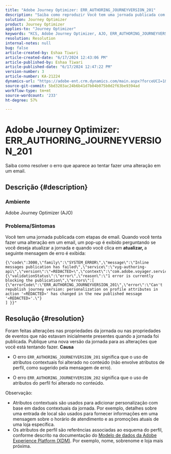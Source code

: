 ```yaml
---
title: "Adobe Journey Optimizer: ERR_AUTHORING_JOURNEYVERSION_201"
description: "Saiba como reproduzir Você tem uma jornada publicada com etapas de email."
solution: Journey Optimizer
product: Journey Optimizer
applies-to: "Journey Optimizer"
keywords: "KCS, Adobe Journey Optimizer, AJO, ERR_AUTHORING_JOURNEYVERSION_201, jornada não publicada"
resolution: Resolution
internal-notes: null
bug: false
article-created-by: Eshaa Tiwari
article-created-date: "6/17/2024 12:43:06 PM"
article-published-by: Eshaa Tiwari
article-published-date: "6/17/2024 12:47:22 PM"
version-number: 3
article-number: KA-21224
dynamics-url: "https://adobe-ent.crm.dynamics.com/main.aspx?forceUCI=1&pagetype=entityrecord&etn=knowledgearticle&id=1e8fe522-a72c-ef11-840a-6045bd029b18"
source-git-commit: 5bd3203ac24b6b41d7b04b075b0d2f63be9394ad
workflow-type: tm+mt
source-wordcount: '233'
ht-degree: 57%

---
```


# Adobe Journey Optimizer: ERR_AUTHORING_JOURNEYVERSION_201


Saiba como resolver o erro que aparece ao tentar fazer uma alteração em um email.

## Descrição {#description}


### <b>Ambiente</b>

Adobe Journey Optimizer (AJO)

### <b>Problema/Sintomas</b>

Você tem uma jornada publicada com etapas de email. Quando você tenta fazer uma alteração em um email, um pop-up é exibido perguntando se você deseja atualizar a jornada e quando você clica em <b>atualizar, </b>a seguinte mensagem de erro é exibida:


```
{\"code\":3000,\"family\":\"SYSTEM_ERROR\",\"message\":\"Inline messages publication has failed\",\"service\":\"vyg-authoring-api\",\"version\":\"«REDACTED»\",\"context\":\"com.adobe.voyager.service.authoring.restapis.v1_0.JourneyVersionsService:1864\",\"uid\":\"«REDACTED»\",\"extraInfo\":{\"validationStatus\":\"error\",\"reason\":\"1 error is currently blocking the publication\",\"errors\":[ 
{\"errorCode\":\"ERR_AUTHORING_JOURNEYVERSION_201\",\"error\":\"Can't republish journey version: personalization on profile attributes in action '«REDACTED»' has changed in the new published message '«REDACTED»'.\"}
] }}"
```



## Resolução {#resolution}


Foram feitas alterações nas propriedades da jornada ou nas propriedades de eventos que não estavam inicialmente presentes quando a jornada foi publicada. Publique uma nova versão da jornada para as alterações que você está tentando fazer.
<b>Causa</b>
- O erro `ERR_AUTHORING_JOURNEYVERSION_201` significa que o uso de atributos contextuais foi alterado no conteúdo (não envolve atributos de perfil, como sugerido pela mensagem de erro).


- O erro `ERR_AUTHORING_JOURNEYVERSION_202` significa que o uso de atributos do perfil foi alterado no conteúdo.


Observação:

- Atributos contextuais são usados para adicionar personalização com base em dados contextuais da jornada. Por exemplo, detalhes sobre uma entrada de local são usados para fornecer informações em uma mensagem sobre o horário de atendimento e as promoções atuais de uma loja específica.
- Os atributos de perfil são referências associadas ao esquema do perfil, conforme descrito na documentação do [Modelo de dados da Adobe Experience Platform (XDM)](https://experienceleague.adobe.com/docs/experience-platform/xdm/home.html?lang=pt-BR). Por exemplo, nome, sobrenome e loja mais próxima.

